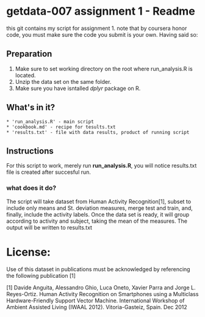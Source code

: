 # getdata-007 assignment 1 - Readme
this git contains my script for assignment 1.
note that by coursera honor code, you must make sure the code you submit is your own. Having said so:

## Preparation

1. Make sure to set working directory on the root where run_analysis.R is located.
2. Unzip the data set on the same folder.
3. Make sure you have isntalled *dplyr* package on R.

## What's in it?
	* 'run_analysis.R' - main script
	* 'cookbook.md' - recipe for tesults.txt 
	* 'results.txt' - file with data results, product of running script
	
## Instructions

For this script to work, merely run **run_analysis.R**, you will notice results.txt file is created after succesful run.

### what does it do?

The script will take dataset from Human Activity Recognition[1], subset to include only means and St. deviation measures, merge test and train, and, finally, include the activity labels.
Once the data set is ready, it will group according to activity and subject, taking the mean of the measures.
The output will be written to results.txt

 

License:
========
Use of this dataset in publications must be acknowledged by referencing the following publication [1] 

[1] Davide Anguita, Alessandro Ghio, Luca Oneto, Xavier Parra and Jorge L. Reyes-Ortiz. Human Activity Recognition on Smartphones using a Multiclass Hardware-Friendly Support Vector Machine. International Workshop of Ambient Assisted Living (IWAAL 2012). Vitoria-Gasteiz, Spain. Dec 2012


